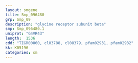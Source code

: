 ```yaml
---
layout: smgene
title: Smp_096480
grp: Smp_09
description: "glycine receptor subunit beta"
smp: Smp_096480.1
uniprot: "G4VR43"
length:  1536
cdd: "TIGR00860, cl03788, cl08379, pfam02931, pfam02932"
kk: K05196
categories: sm
---
```

